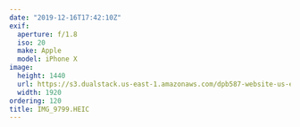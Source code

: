 ```yaml
---
date: "2019-12-16T17:42:10Z"
exif:
  aperture: f/1.8
  iso: 20
  make: Apple
  model: iPhone X
image:
  height: 1440
  url: https://s3.dualstack.us-east-1.amazonaws.com/dpb587-website-us-east-1/asset/gallery/2019-south-america/e835026d-a330-ac85-213c-cbcb12f3515a~1920.jpg
  width: 1920
ordering: 120
title: IMG_9799.HEIC
---
```

